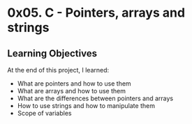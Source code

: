 # 0x05. C - Pointers, arrays and strings

## Learning Objectives
At the end of this project, I learned:
* What are pointers and how to use them
* What are arrays and how to use them
* What are the differences between pointers and arrays
* How to use strings and how to manipulate them
* Scope of variables
